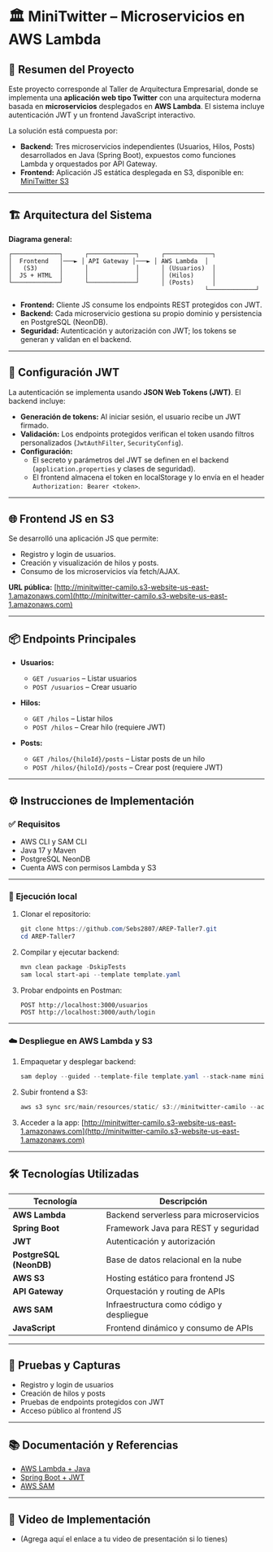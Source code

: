 # 🏛️ MiniTwitter – Microservicios en AWS Lambda

## 📄 Resumen del Proyecto

Este proyecto corresponde al Taller de Arquitectura Empresarial, donde se implementa una **aplicación web tipo Twitter** con una arquitectura moderna basada en **microservicios** desplegados en **AWS Lambda**. El sistema incluye autenticación JWT y un frontend JavaScript interactivo.

La solución está compuesta por:

* **Backend:** Tres microservicios independientes (Usuarios, Hilos, Posts) desarrollados en Java (Spring Boot), expuestos como funciones Lambda y orquestados por API Gateway.
* **Frontend:** Aplicación JS estática desplegada en S3, disponible en: [MiniTwitter S3](http://minitwitter-camilo.s3-website-us-east-1.amazonaws.com)

---

## 🏗️ Arquitectura del Sistema

**Diagrama general:**

```
┌─────────────┐      ┌─────────────┐      ┌─────────────┐
│  Frontend   │───► │ API Gateway │───► │ AWS Lambda  │
│   (S3)      │      │             │      │ (Usuarios)  │
│  JS + HTML  │      │             │      │ (Hilos)     │
└─────────────┘      └─────────────┘      │ (Posts)     │
													  └─────────────┘
```

* **Frontend:** Cliente JS consume los endpoints REST protegidos con JWT.
* **Backend:** Cada microservicio gestiona su propio dominio y persistencia en PostgreSQL (NeonDB).
* **Seguridad:** Autenticación y autorización con JWT; los tokens se generan y validan en el backend.

---

## 🔐 Configuración JWT

La autenticación se implementa usando **JSON Web Tokens (JWT)**. El backend incluye:

* **Generación de tokens:** Al iniciar sesión, el usuario recibe un JWT firmado.
* **Validación:** Los endpoints protegidos verifican el token usando filtros personalizados (`JwtAuthFilter`, `SecurityConfig`).
* **Configuración:**
  - El secreto y parámetros del JWT se definen en el backend (`application.properties` y clases de seguridad).
  - El frontend almacena el token en localStorage y lo envía en el header `Authorization: Bearer <token>`.

---

## 🌐 Frontend JS en S3

Se desarrolló una aplicación JS que permite:

* Registro y login de usuarios.
* Creación y visualización de hilos y posts.
* Consumo de los microservicios vía fetch/AJAX.

**URL pública:** [http://minitwitter-camilo.s3-website-us-east-1.amazonaws.com](http://minitwitter-camilo.s3-website-us-east-1.amazonaws.com)

---

## 📦 Endpoints Principales

* **Usuarios:**
  - `GET /usuarios` – Listar usuarios
  - `POST /usuarios` – Crear usuario

* **Hilos:**
  - `GET /hilos` – Listar hilos
  - `POST /hilos` – Crear hilo (requiere JWT)

* **Posts:**
  - `GET /hilos/{hiloId}/posts` – Listar posts de un hilo
  - `POST /hilos/{hiloId}/posts` – Crear post (requiere JWT)

---

## ⚙️ Instrucciones de Implementación

### ✅ Requisitos

* AWS CLI y SAM CLI
* Java 17 y Maven
* PostgreSQL NeonDB
* Cuenta AWS con permisos Lambda y S3

---

### 🧩 Ejecución local

1. Clonar el repositorio:
	```powershell
	git clone https://github.com/Sebs2807/AREP-Taller7.git
	cd AREP-Taller7
	```
2. Compilar y ejecutar backend:
	```powershell
	mvn clean package -DskipTests
	sam local start-api --template template.yaml
	```
3. Probar endpoints en Postman:
	```
	POST http://localhost:3000/usuarios
	POST http://localhost:3000/auth/login
	```

---

### ☁️ Despliegue en AWS Lambda y S3

1. Empaquetar y desplegar backend:
	```powershell
	sam deploy --guided --template-file template.yaml --stack-name minitwitter-backend --s3-bucket <tu-bucket>
	```
2. Subir frontend a S3:
	```powershell
	aws s3 sync src/main/resources/static/ s3://minitwitter-camilo --acl public-read
	```
3. Acceder a la app:
	[http://minitwitter-camilo.s3-website-us-east-1.amazonaws.com](http://minitwitter-camilo.s3-website-us-east-1.amazonaws.com)

---

## 🛠 Tecnologías Utilizadas

| Tecnología                  | Descripción                                    |
| --------------------------- | ---------------------------------------------- |
| **AWS Lambda**              | Backend serverless para microservicios         |
| **Spring Boot**             | Framework Java para REST y seguridad           |
| **JWT**                     | Autenticación y autorización                  |
| **PostgreSQL (NeonDB)**     | Base de datos relacional en la nube            |
| **AWS S3**                  | Hosting estático para frontend JS              |
| **API Gateway**             | Orquestación y routing de APIs                 |
| **AWS SAM**                 | Infraestructura como código y despliegue       |
| **JavaScript**              | Frontend dinámico y consumo de APIs            |

---

## 📸 Pruebas y Capturas

* Registro y login de usuarios
* Creación de hilos y posts
* Pruebas de endpoints protegidos con JWT
* Acceso público al frontend JS

---

## 📚 Documentación y Referencias

* [AWS Lambda + Java](https://docs.aws.amazon.com/lambda/latest/dg/java-handler.html)
* [Spring Boot + JWT](https://spring.io/guides/gs/securing-web/)
* [AWS SAM](https://docs.aws.amazon.com/serverless-application-model/latest/developerguide/what-is-sam.html)

---

## 🎥 Video de Implementación

* (Agrega aquí el enlace a tu video de presentación si lo tienes)
